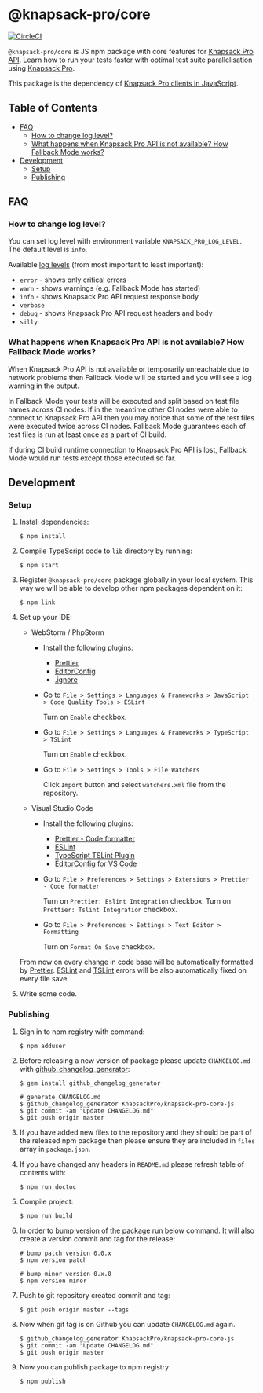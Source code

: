 # @knapsack-pro/core

[![CircleCI](https://circleci.com/gh/KnapsackPro/knapsack-pro-core-js.svg?style=svg)](https://circleci.com/gh/KnapsackPro/knapsack-pro-core-js)

`@knapsack-pro/core` is JS npm package with core features for [Knapsack Pro API](https://docs.knapsackpro.com/api/).
Learn how to run your tests faster with optimal test suite parallelisation using [Knapsack Pro](https://knapsackpro.com).

This package is the dependency of [Knapsack Pro clients in JavaScript](https://docs.knapsackpro.com/integration/).

<!-- START doctoc generated TOC please keep comment here to allow auto update -->
<!-- DON'T EDIT THIS SECTION, INSTEAD RE-RUN doctoc TO UPDATE -->

## Table of Contents

- [FAQ](#faq)
  - [How to change log level?](#how-to-change-log-level)
  - [What happens when Knapsack Pro API is not available? How Fallback Mode works?](#what-happens-when-knapsack-pro-api-is-not-available-how-fallback-mode-works)
- [Development](#development)
  - [Setup](#setup)
  - [Publishing](#publishing)

<!-- END doctoc generated TOC please keep comment here to allow auto update -->

## FAQ

### How to change log level?

You can set log level with environment variable `KNAPSACK_PRO_LOG_LEVEL`.
The default level is `info`.

Available [log levels](https://github.com/winstonjs/winston#logging) (from most important to least important):

- `error` - shows only critical errors
- `warn` - shows warnings (e.g. Fallback Mode has started)
- `info` - shows Knapsack Pro API request response body
- `verbose`
- `debug` - shows Knapsack Pro API request headers and body
- `silly`

### What happens when Knapsack Pro API is not available? How Fallback Mode works?

When Knapsack Pro API is not available or temporarily unreachable due to network problems then Fallback Mode will be started and you will see a log warning in the output.

In Fallback Mode your tests will be executed and split based on test file names across CI nodes. If in the meantime other CI nodes were able to connect to Knapsack Pro API then you may notice that some of the test files were executed twice across CI nodes. Fallback Mode guarantees each of test files is run at least once as a part of CI build.

If during CI build runtime connection to Knapsack Pro API is lost, Fallback Mode would run tests except those executed so far.

## Development

### Setup

1. Install dependencies:

   ```
   $ npm install
   ```

2. Compile TypeScript code to `lib` directory by running:

   ```
   $ npm start
   ```

3. Register `@knapsack-pro/core` package globally in your local system. This way we will be able to develop other npm packages dependent on it:

   ```
   $ npm link
   ```

4. Set up your IDE:

   - WebStorm / PhpStorm

     - Install the following plugins:

       - [Prettier](https://plugins.jetbrains.com/plugin/10456-prettier)
       - [EditorConfig](https://plugins.jetbrains.com/plugin/7294-editorconfig)
       - [.ignore](https://plugins.jetbrains.com/plugin/7495--ignore)

     - Go to `File > Settings > Languages & Frameworks > JavaScript > Code Quality Tools > ESLint`

       Turn on `Enable` checkbox.

     - Go to `File > Settings > Languages & Frameworks > TypeScript > TSLint`

       Turn on `Enable` checkbox.

     - Go to `File > Settings > Tools > File Watchers`

       Click `Import` button and select `watchers.xml` file from the repository.

   - Visual Studio Code

     - Install the following plugins:

       - [Prettier - Code formatter](https://marketplace.visualstudio.com/items?itemName=esbenp.prettier-vscode)
       - [ESLint](https://marketplace.visualstudio.com/items?itemName=dbaeumer.vscode-eslint)
       - [TypeScript TSLint Plugin](https://marketplace.visualstudio.com/items?itemName=ms-vscode.vscode-typescript-tslint-plugin)
       - [EditorConfig for VS Code](https://marketplace.visualstudio.com/items?itemName=EditorConfig.EditorConfig)

     - Go to `File > Preferences > Settings > Extensions > Prettier - Code formatter`

       Turn on `Prettier: Eslint Integration` checkbox.
       Turn on `Prettier: Tslint Integration` checkbox.

     - Go to `File > Preferences > Settings > Text Editor > Formatting`

       Turn on `Format On Save` checkbox.

   From now on every change in code base will be automatically formatted by [Prettier](https://prettier.io/). [ESLint](https://eslint.org/) and [TSLint](https://palantir.github.io/tslint/) errors will be also automatically fixed on every file save.

5. Write some code.

### Publishing

1. Sign in to npm registry with command:

   ```
   $ npm adduser
   ```

2. Before releasing a new version of package please update `CHANGELOG.md` with [github_changelog_generator](https://github.com/github-changelog-generator/github-changelog-generator):

   ```
   $ gem install github_changelog_generator

   # generate CHANGELOG.md
   $ github_changelog_generator KnapsackPro/knapsack-pro-core-js
   $ git commit -am "Update CHANGELOG.md"
   $ git push origin master
   ```

3. If you have added new files to the repository and they should be part of the released npm package then please ensure they are included in `files` array in `package.json`.

4. If you have changed any headers in `README.md` please refresh table of contents with:

   ```
   $ npm run doctoc
   ```

5. Compile project:

   ```
   $ npm run build
   ```

6. In order to [bump version of the package](https://docs.npmjs.com/cli/version) run below command. It will also create a version commit and tag for the release:

   ```
   # bump patch version 0.0.x
   $ npm version patch

   # bump minor version 0.x.0
   $ npm version minor
   ```

7. Push to git repository created commit and tag:

   ```
   $ git push origin master --tags
   ```

8. Now when git tag is on Github you can update `CHANGELOG.md` again.

   ```
   $ github_changelog_generator KnapsackPro/knapsack-pro-core-js
   $ git commit -am "Update CHANGELOG.md"
   $ git push origin master
   ```

9. Now you can publish package to npm registry:

   ```
   $ npm publish
   ```
